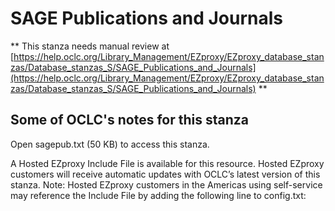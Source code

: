 # SAGE Publications and Journals
** This stanza needs manual review at [https://help.oclc.org/Library_Management/EZproxy/EZproxy_database_stanzas/Database_stanzas_S/SAGE_Publications_and_Journals](https://help.oclc.org/Library_Management/EZproxy/EZproxy_database_stanzas/Database_stanzas_S/SAGE_Publications_and_Journals) **

## Some of OCLC's notes for this stanza

Open sagepub.txt (50 KB) to access this stanza.

A Hosted EZproxy Include File is available for this resource. Hosted EZproxy customers will receive automatic updates with OCLC&rsquo;s latest version of this stanza. Note: Hosted EZproxy customers in the Americas using self-service may reference the Include File by adding the following line to config.txt:

&nbsp;

&nbsp;
